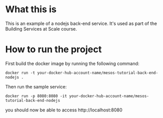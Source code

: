 # What this is
This is an example of a nodejs back-end service. It's used as part of the Building Services at Scale course.

# How to run the project
First build the docker image by running the following command:
```
docker run -t your-docker-hub-account-name/mesos-tutorial-back-end-nodejs .
```
Then run the sample service:
```
docker run -p 8080:8080 -it your-docker-hub-account-name/mesos-tutorial-back-end-nodejs 
```

you should now be able to access http://localhost:8080
